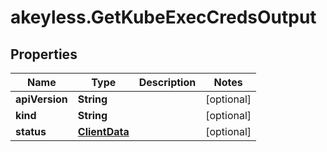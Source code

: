 # akeyless.GetKubeExecCredsOutput

## Properties

Name | Type | Description | Notes
------------ | ------------- | ------------- | -------------
**apiVersion** | **String** |  | [optional] 
**kind** | **String** |  | [optional] 
**status** | [**ClientData**](ClientData.md) |  | [optional] 


